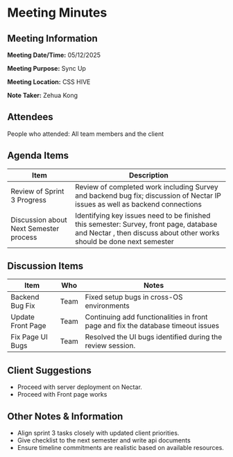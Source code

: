 # Meeting Minutes

## Meeting Information

**Meeting Date/Time:** 05/12/2025

**Meeting Purpose:** Sync Up

**Meeting Location:** CSS HIVE

**Note Taker:** Zehua Kong

## Attendees

People who attended: All team members and the client

## Agenda Items


| Item                                   | Description                                                  |
| -------------------------------------- | ------------------------------------------------------------ |
| Review of Sprint 3 Progress            | Review of completed work including Survey and backend bug fix; discussion of Nectar IP issues as well as backend connections |
| Discussion about Next Semester process | Identifying key issues need to be finished this semester: Survey, front page, database and Nectar , then discuss about other works should be done next semester |

## Discussion Items


| Item              | Who  | Notes                                                        |
| ----------------- | ---- | ------------------------------------------------------------ |
| Backend Bug Fix   | Team | Fixed setup bugs in cross-OS environments                    |
| Update Front Page | Team | Continuing add functionalities in front page and fix the database timeout issues |
| Fix Page UI Bugs  | Team | Resolved the UI bugs identified during the review session.   |

## Client Suggestions

- Proceed with server deployment on Nectar.
- Proceed with Front page works

## Other Notes & Information

- Align sprint 3 tasks closely with updated client priorities.
- Give checklist to the next semester and write api documents
- Ensure timeline commitments are realistic based on available resources.
